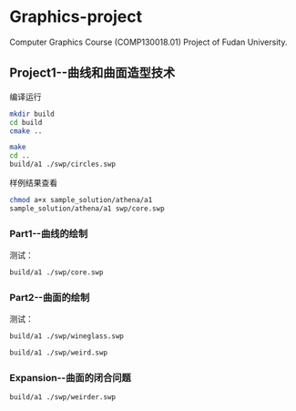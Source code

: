 # Graphics-project
Computer Graphics Course (COMP130018.01) Project of Fudan University.


## Project1--曲线和曲面造型技术

编译运行
```bash
mkdir build
cd build
cmake ..
```
```bash
make
cd ..
build/a1 ./swp/circles.swp
```
样例结果查看
```bash
chmod a+x sample_solution/athena/a1
sample_solution/athena/a1 swp/core.swp
```
### Part1--曲线的绘制
测试：
```bash
build/a1 ./swp/core.swp
```

### Part2--曲面的绘制
测试：
```bash
build/a1 ./swp/wineglass.swp
```
```bash
build/a1 ./swp/weird.swp
```
### Expansion--曲面的闭合问题
```bash
build/a1 ./swp/weirder.swp
```
